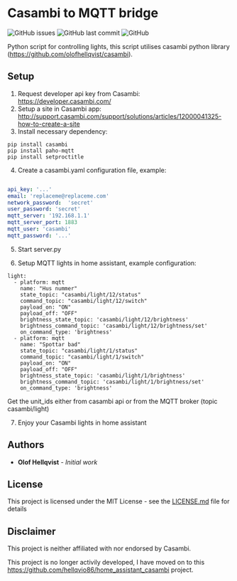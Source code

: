 # Casambi to MQTT bridge
![GitHub issues](https://img.shields.io/github/issues-raw/hellqvio86/casambimqttbridge) ![GitHub last commit](https://img.shields.io/github/last-commit/hellqvio86/casambimqttbridge) ![GitHub](https://img.shields.io/github/license/hellqvio86/casambimqttbridge)

Python script for controlling lights, this script utilises casambi python library (https://github.com/olofhellqvist/casambi).

## Setup
1. Request developer api key from Casambi: https://developer.casambi.com/
2. Setup a site in Casambi app: http://support.casambi.com/support/solutions/articles/12000041325-how-to-create-a-site
3. Install necessary dependency: 
```
pip install casambi
pip install paho-mqtt
pip install setproctitle 
```
4. Create a casambi.yaml configuration file, example:
```yaml

api_key: '...'
email: 'replaceme@replaceme.com'
network_password:  'secret'
user_password: 'secret'
mqtt_server: '192.168.1.1'
mqtt_server_port: 1883
mqtt_user: 'casambi'
mqtt_password: '...'
```

5. Start server.py

6. Setup MQTT lights in home assistant, example configuration:

```
light:
  - platform: mqtt
    name: "Hus nummer"
    state_topic: "casambi/light/12/status"
    command_topic: "casambi/light/12/switch"
    payload_on: "ON"
    payload_off: "OFF"
    brightness_state_topic: 'casambi/light/12/brightness'
    brightness_command_topic: 'casambi/light/12/brightness/set'
    on_command_type: 'brightness'
  - platform: mqtt
    name: "Spottar bad"
    state_topic: "casambi/light/1/status"
    command_topic: "casambi/light/1/switch"
    payload_on: "ON"
    payload_off: "OFF"
    brightness_state_topic: 'casambi/light/1/brightness'
    brightness_command_topic: 'casambi/light/1/brightness/set'
    on_command_type: 'brightness'
```
Get the unit_ids either from casambi api or from the MQTT broker (topic casambi/light)

7. Enjoy your Casambi lights in home assistant

## Authors

* **Olof Hellqvist** - *Initial work*

## License

This project is licensed under the MIT License - see the [LICENSE.md](LICENSE.md) file for details

## Disclaimer
This project is neither affiliated with nor endorsed by Casambi.

This project is no longer activily developed, I have moved on to this  https://github.com/hellqvio86/home_assistant_casambi project.
